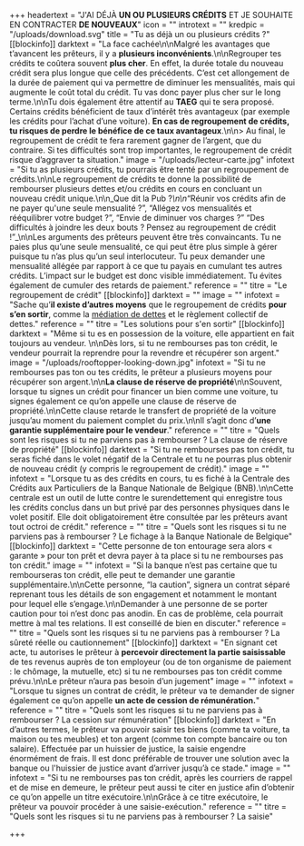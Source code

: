 +++
headertext = "J'AI DÉJÀ **UN OU PLUSIEURS CRÉDITS** ET JE SOUHAITE EN CONTRACTER **DE NOUVEAUX**"
icon = ""
introtext = ""
kredpic = "/uploads/download.svg"
title = "Tu as déjà un ou plusieurs crédits ?"
[[blockinfo]]
darktext = "La face cachée\n\nMalgré les avantages que t’avancent les prêteurs, il y a **plusieurs inconvénients**.\n\nRegrouper tes crédits te coûtera souvent **plus cher**. En effet, la durée totale du nouveau crédit sera plus longue que celle des précédents. C’est cet allongement de la durée de paiement qui va permettre de diminuer les mensualités, mais qui augmente le coût total du crédit. Tu vas donc payer plus cher sur le long terme.\n\nTu dois également être attentif au **TAEG** qui te sera proposé. Certains crédits bénéficient de taux d’intérêt très avantageux (par exemple les crédits pour l’achat d’une voiture). **En cas de regroupement de crédits, tu risques de perdre le bénéfice de ce taux avantageux**.\n\n> Au final, le regroupement de crédit te fera rarement gagner de l’argent, que du contraire. Si tes difficultés sont trop importantes, le regroupement de crédit risque d’aggraver ta situation."
image = "/uploads/lecteur-carte.jpg"
infotext = "Si tu as plusieurs crédits, tu pourrais être tenté par un regroupement de crédits.\n\nLe regroupement de crédits te donne la possibilité de rembourser plusieurs dettes et/ou crédits en cours en concluant un nouveau crédit unique.\n\n_Que dit la Pub ?_\n\n_“Réunir vos crédits afin de ne payer qu'une seule mensualité ?”, “Allégez vos mensualités et rééquilibrer votre budget ?”, “Envie de diminuer vos charges ?” “Des difficultés à joindre les deux bouts ? Pensez au regroupement de crédit !”_\n\nLes arguments des prêteurs peuvent être très convaincants. Tu ne paies plus qu’une seule mensualité, ce qui peut être plus simple à gérer puisque tu n’as plus qu’un seul interlocuteur. Tu peux demander une mensualité allégée par rapport à ce que tu payais en cumulant tes autres crédits. L’impact sur le budget est donc visible immédiatement. Tu évites également de cumuler des retards de paiement."
reference = ""
titre = "Le regroupement de crédit"
[[blockinfo]]
darktext = ""
image = ""
infotext = "Sache qu’**il existe d’autres moyens** que le regroupement de crédits **pour s’en sortir**, comme la [médiation de dettes](#SMD) et le règlement collectif de dettes."
reference = ""
titre = "Les solutions pour s'en sortir"
[[blockinfo]]
darktext = "Même si tu es en possession de la voiture, elle appartient en fait toujours au vendeur. \n\nDès lors, si tu ne rembourses pas ton crédit, le vendeur pourrait la reprendre pour la revendre et récupérer son argent."
image = "/uploads/rooftopper-looking-down.jpg"
infotext = "Si tu ne rembourses pas ton ou tes crédits, le prêteur a plusieurs moyens pour récupérer son argent.\n\n**La clause de réserve de propriété**\n\nSouvent, lorsque tu signes un crédit pour financer un bien comme une voiture, tu signes également ce qu’on appelle une clause de réserve de propriété.\n\nCette clause retarde le transfert de propriété de la voiture jusqu’au moment du paiement complet du prix.\n\nIl s’agit donc d’**une garantie supplémentaire pour le vendeur**."
reference = ""
titre = "Quels sont les risques si tu ne parviens pas à rembourser ? La clause de réserve de propriété"
[[blockinfo]]
darktext = "Si tu ne rembourses pas ton crédit, tu seras fiché dans le volet négatif de la Centrale et tu ne pourras plus obtenir de nouveau crédit (y compris le regroupement de crédit)."
image = ""
infotext = "Lorsque tu as des crédits en cours, tu es fiché à la Centrale des Crédits aux Particuliers de la Banque Nationale de Belgique (BNB).\n\nCette centrale est un outil de lutte contre le surendettement qui enregistre tous les crédits conclus dans un but privé par des personnes physiques dans le volet positif. Elle doit obligatoirement être consultée par les prêteurs avant tout octroi de crédit."
reference = ""
titre = "Quels sont les risques si tu ne parviens pas à rembourser ? Le fichage à la Banque Nationale de Belgique"
[[blockinfo]]
darktext = "Cette personne de ton entourage sera alors « garante » pour ton prêt et devra payer à ta place si tu ne rembourses pas ton crédit."
image = ""
infotext = "Si la banque n’est pas certaine que tu rembourseras ton crédit, elle peut te demander une garantie supplémentaire.\n\nCette personne, “la caution”, signera un contrat séparé reprenant tous les détails de son engagement et notamment le montant pour lequel elle s’engage.\n\nDemander à une personne de se porter caution pour toi n’est donc pas anodin. En cas de problème, cela pourrait mettre à mal tes relations. Il est conseillé de bien en discuter."
reference = ""
titre = "Quels sont les risques si tu ne parviens pas à rembourser ? La sûreté réelle ou cautionnement"
[[blockinfo]]
darktext = "En signant cet acte, tu autorises le prêteur à **percevoir directement la partie saisissable** de tes revenus auprès de ton employeur (ou de ton organisme de paiement : le chômage, la mutuelle, etc) si tu ne rembourses pas ton crédit comme prévu.\n\nLe prêteur n’aura pas besoin d’un jugement"
image = ""
infotext = "Lorsque tu signes un contrat de crédit, le prêteur va te demander de signer également ce qu’on appelle **un acte de cession de rémunération.**"
reference = ""
titre = "Quels sont les risques si tu ne parviens pas à rembourser ? La cession sur rémunération"
[[blockinfo]]
darktext = "En d’autres termes, le prêteur va pouvoir saisir tes biens (comme ta voiture, ta maison ou tes meubles) et ton argent (comme ton compte bancaire ou ton salaire). Effectuée par un huissier de justice, la saisie engendre énormément de frais. Il est donc préférable de trouver une solution avec la banque ou l'huissier de justice avant d’arriver jusqu’à ce stade."
image = ""
infotext = "Si tu ne rembourses pas ton crédit, après les courriers de rappel et de mise en demeure, le prêteur peut aussi te citer en justice afin d’obtenir ce qu’on appelle un titre exécutoire.\n\nGrâce à ce titre exécutoire, le prêteur va pouvoir procéder à une saisie-exécution."
reference = ""
titre = "Quels sont les risques si tu ne parviens pas à rembourser ? La saisie"

+++
